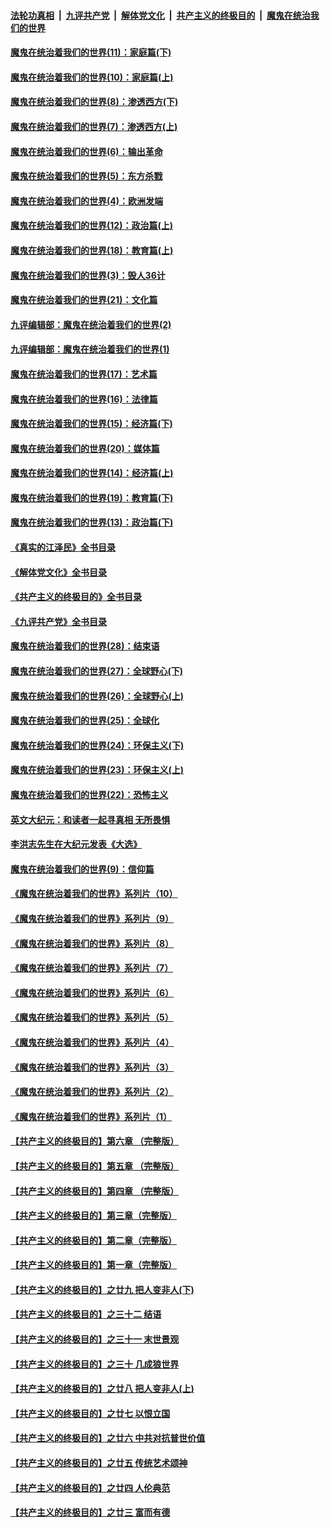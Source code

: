 ####  [法轮功真相](../../../../basic/blob/master/README.md?t=11111402) &nbsp;|&nbsp; [九评共产党](../../../../9ping.md/blob/master/README.md?t=11111402) &nbsp;|&nbsp; [解体党文化](../../../../jtdwh.md/blob/master/README.md?t=11111402)  &nbsp;|&nbsp; [共产主义的终极目的](../../../../gczydzjmd.md/blob/master/README.md?t=11111402) &nbsp;|&nbsp; [魔鬼在统治我们的世界](../../../../mgztzwmdsj.md/blob/master/README.md?t=11111402) 

#### [魔鬼在统治着我们的世界(11)：家庭篇(下)](../pages/nsc422/n10440961.md?t=11111402) 

#### [魔鬼在统治着我们的世界(10)：家庭篇(上)](../pages/nsc422/n10435448.md?t=11111402) 

#### [魔鬼在统治着我们的世界(8)：渗透西方(下)](../pages/nsc422/n10429603.md?t=11111402) 

#### [魔鬼在统治着我们的世界(7)：渗透西方(上)](../pages/nsc422/n10426013.md?t=11111402) 

#### [魔鬼在统治着我们的世界(6)：输出革命](../pages/nsc422/n10421536.md?t=11111402) 

#### [魔鬼在统治着我们的世界(5)：东方杀戮](../pages/nsc422/n10417707.md?t=11111402) 

#### [魔鬼在统治着我们的世界(4)：欧洲发端](../pages/nsc422/n10414890.md?t=11111402) 

#### [魔鬼在统治着我们的世界(12)：政治篇(上)](../pages/nsc422/n10444576.md?t=11111402) 

#### [魔鬼在统治着我们的世界(18)：教育篇(上)](../pages/nsc422/n10526970.md?t=11111402) 

#### [魔鬼在统治着我们的世界(3)：毁人36计](../pages/nsc422/n10411583.md?t=11111402) 

#### [魔鬼在统治着我们的世界(21)：文化篇](../pages/nsc422/n10597706.md?t=11111402) 

#### [九评编辑部：魔鬼在统治着我们的世界(2)](../pages/nsc422/n10410036.md?t=11111402) 

#### [九评编辑部：魔鬼在统治着我们的世界(1)](../pages/nsc422/n10406825.md?t=11111402) 

#### [魔鬼在统治着我们的世界(17)：艺术篇](../pages/nsc422/n10499093.md?t=11111402) 

#### [魔鬼在统治着我们的世界(16)：法律篇](../pages/nsc422/n10485969.md?t=11111402) 

#### [魔鬼在统治着我们的世界(15)：经济篇(下)](../pages/nsc422/n10469975.md?t=11111402) 

#### [魔鬼在统治着我们的世界(20)：媒体篇](../pages/nsc422/n10586579.md?t=11111402) 

#### [魔鬼在统治着我们的世界(14)：经济篇(上)](../pages/nsc422/n10457370.md?t=11111402) 

#### [魔鬼在统治着我们的世界(19)：教育篇(下)](../pages/nsc422/n10564808.md?t=11111402) 

#### [魔鬼在统治着我们的世界(13)：政治篇(下)](../pages/nsc422/n10448270.md?t=11111402) 

#### [《真实的江泽民》全书目录](../pages/nsc422/n13721399.md?t=11111402) 

#### [《解体党文化》全书目录](../pages/nsc422/n13721157.md?t=11111402) 

#### [《共产主义的终极目的》全书目录](../pages/nsc422/n13721048.md?t=11111402) 

#### [《九评共产党》全书目录](../pages/nsc422/n13708085.md?t=11111402) 

#### [魔鬼在统治着我们的世界(28)：结束语](../pages/nsc422/n10936246.md?t=11111402) 

#### [魔鬼在统治着我们的世界(27)：全球野心(下)](../pages/nsc422/n10928319.md?t=11111402) 

#### [魔鬼在统治着我们的世界(26)：全球野心(上)](../pages/nsc422/n10900318.md?t=11111402) 

#### [魔鬼在统治着我们的世界(25)：全球化](../pages/nsc422/n10788205.md?t=11111402) 

#### [魔鬼在统治着我们的世界(24)：环保主义(下)](../pages/nsc422/n10695307.md?t=11111402) 

#### [魔鬼在统治着我们的世界(23)：环保主义(上)](../pages/nsc422/n10688613.md?t=11111402) 

#### [魔鬼在统治着我们的世界(22)：恐怖主义](../pages/nsc422/n10614727.md?t=11111402) 

#### [英文大纪元：和读者一起寻真相 无所畏惧](../pages/nsc422/n12542027.md?t=11111402) 

#### [李洪志先生在大纪元发表《大选》](../pages/nsc422/n12534746.md?t=11111402) 

#### [魔鬼在统治着我们的世界(9)：信仰篇](../pages/nsc422/n10432159.md?t=11111402) 

#### [《魔鬼在统治着我们的世界》系列片（10）](../pages/nsc422/n12292670.md?t=11111402) 

#### [《魔鬼在统治着我们的世界》系列片（9）](../pages/nsc422/n12290859.md?t=11111402) 

#### [《魔鬼在统治着我们的世界》系列片（8）](../pages/nsc422/n12287445.md?t=11111402) 

#### [《魔鬼在统治着我们的世界》系列片（7）](../pages/nsc422/n12283425.md?t=11111402) 

#### [《魔鬼在统治着我们的世界》系列片（6）](../pages/nsc422/n12282314.md?t=11111402) 

#### [《魔鬼在统治着我们的世界》系列片（5）](../pages/nsc422/n12281419.md?t=11111402) 

#### [《魔鬼在统治着我们的世界》系列片（4）](../pages/nsc422/n12274024.md?t=11111402) 

#### [《魔鬼在统治着我们的世界》系列片（3）](../pages/nsc422/n12271322.md?t=11111402) 

#### [《魔鬼在统治着我们的世界》系列片（2）](../pages/nsc422/n12269049.md?t=11111402) 

#### [《魔鬼在统治着我们的世界》系列片（1）](../pages/nsc422/n12267575.md?t=11111402) 

#### [【共产主义的终极目的】第六章 （完整版）](../pages/nsc422/n11428913.md?t=11111402) 

#### [【共产主义的终极目的】第五章 （完整版）](../pages/nsc422/n11428912.md?t=11111402) 

#### [【共产主义的终极目的】第四章 （完整版）](../pages/nsc422/n11428907.md?t=11111402) 

#### [【共产主义的终极目的】第三章（完整版）](../pages/nsc422/n11428848.md?t=11111402) 

#### [【共产主义的终极目的】第二章（完整版）](../pages/nsc422/n11428831.md?t=11111402) 

#### [【共产主义的终极目的】第一章（完整版）](../pages/nsc422/n11417651.md?t=11111402) 

#### [【共产主义的终极目的】之廿九 把人变非人(下)](../pages/nsc422/n11344140.md?t=11111402) 

#### [【共产主义的终极目的】之三十二 结语](../pages/nsc422/n11360535.md?t=11111402) 

#### [【共产主义的终极目的】之三十一 末世景观](../pages/nsc422/n11351129.md?t=11111402) 

#### [【共产主义的终极目的】之三十 几成狼世界](../pages/nsc422/n11348280.md?t=11111402) 

#### [【共产主义的终极目的】之廿八 把人变非人(上)](../pages/nsc422/n11340492.md?t=11111402) 

#### [【共产主义的终极目的】之廿七 以恨立国](../pages/nsc422/n11336944.md?t=11111402) 

#### [【共产主义的终极目的】之廿六 中共对抗普世价值](../pages/nsc422/n11324785.md?t=11111402) 

#### [【共产主义的终极目的】之廿五 传统艺术颂神](../pages/nsc422/n11296396.md?t=11111402) 

#### [【共产主义的终极目的】之廿四 人伦典范](../pages/nsc422/n11296397.md?t=11111402) 

#### [【共产主义的终极目的】之廿三 富而有德](../pages/nsc422/n11283598.md?t=11111402) 

